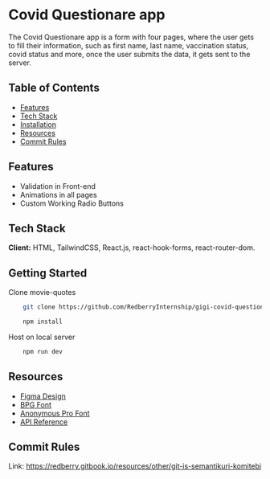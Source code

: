
# Covid Questionare app

The Covid Questionare app is a form with four pages, where the user gets to fill their
information, such as first name, last name, vaccination status, covid status and more,
once the user submits the data, it gets sent to the server.

## Table of Contents
* [Features](#features)
* [Tech Stack](#tech-stack)
* [Installation](#getting-started)
* [Resources](#resources)
* [Commit Rules](#commit-rules)
## Features

- Validation in Front-end
- Animations in all pages
- Custom Working Radio Buttons


## Tech Stack

**Client:** HTML, TailwindCSS, React.js, react-hook-forms, react-router-dom.

## Getting Started

Clone movie-quotes

```bash
    git clone https://github.com/RedberryInternship/gigi-covid-questionare.git
```

```bash
    npm install
```

Host on local server

```bash
    npm run dev
```

    
## Resources

 - [Figma Design](https://www.figma.com/file/56t2BI25FcD0LAIjR4GVkQ/%E1%83%99%E1%83%98%E1%83%97%E1%83%AE%E1%83%95%E1%83%90%E1%83%A0%E1%83%98?t=HiU8VIF1Vd70GGPX-0t=6OEPODjyXmwpFglz-0)
 - [BPG Font](https://fonts.ge/ka/font/13/BPG-Arial)
 - [Anonymous Pro Font](https://fonts.google.com/specimen/Anonymous+Pro)
 - [API Reference](https://covid19.devtest.ge/api-specs)


## Commit Rules
Link: https://redberry.gitbook.io/resources/other/git-is-semantikuri-komitebi
